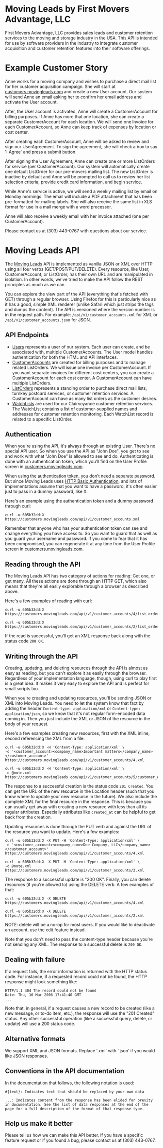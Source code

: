 Moving Leads by First Movers Advantage, LLC
===========================================
First Movers Advantage, LLC provides sales leads and customer retention services to the moving and storage industry in the USA. This API is intended for use by software providers in the industry to integrate customer acquisition and customer retention features into their software offerings.

Example Customer Story
======================
Anne works for a moving company and wishes to purchase a direct mail list for her customer acquisition campaign. She will start at [customers.movingleads.com](http://customers.movingleads.com) and create a new User account. Our system will send Anne an email asking her to confirm her email address and activate the User account.

After, the User account is activated, Anne will create a CustomerAccount for billing purposes. If Anne has more that one location, she can create a separate CustomerAccount for each location. We will send one Invoice for each CustomerAccount, so Anne can keep track of expenses by location or cost center.

After creating each CustomerAccount, Anne will be asked to review and sign our UserAgreement. To sign the agreement, she will check a box to say 'I Agree' and press a submit button.

After signing the User Agreement, Anne can create one or more ListOrders for service (per CustomerAccount). Our system will automatically create one default ListOrder for our pre-movers mailing list. The new ListOrder is inactive by default and Anne will be prompted to call us to review her list selection criteria, provide credit card information, and begin service.

While Anne's service is active, we will send a weekly mailing list by email on Monday mornings. The email will include a PDF attachment that has been pre-formatted for mailing labels. She will also receive the same list in XLS format for use in a mail merge with a word processor.

Anne will also receive a weekly email with her invoice attached (one per CustomerAccount).

Please contact us at (303) 443-0767 with questions about our service.

Moving Leads API
================
The [Moving Leads](http://www.movingleads.com/) API is implemented as vanilla JSON or XML over HTTP using all four verbs (GET/POST/PUT/DELETE). Every resource, like User, CustomerAccount, or ListOrder, has their own URL and are manipulated in isolation. In other words, we've tried to make the API follow the REST principles as much as we can.

You can explore the view part of the API (everything that's fetched with GET) through a regular browser. Using Firefox for this is particularly nice as it has a good, simple XML renderer (unlike Safari which just strips the tags and dumps the content). The API is versioned where the version number is in the request path. For example: `/api/v1/customer_accounts.xml` for XML or `/api/v1/customer_accounts.json` for JSON.

API Endpoints
-------------
* [Users](https://github.com/firstmoversadvantage/api.movingleads.com/blob/master/sections/users.md) represents a user of our system. Each user can create, and be associated with, multiple CustomerAccounts. The User model handles authentication for both the HTML and API interfaces.
* [CustomerAccounts](https://github.com/firstmoversadvantage/api.movingleads.com/blob/master/sections/customer_accounts.md) are created for billing purposes and to manage related ListOrders. We will issue one invoice per CustomerAccount. If you want separate invoices for different cost centers, you can create a CustomerAccount for each cost center. A CustomerAccount can have multiple ListOrders.
* [ListOrders](https://github.com/firstmoversadvantage/api.movingleads.com/blob/master/sections/list_orders.md) represents a standing order to purchase direct mail lists, turnkey postcard services, or customer retention services. A CustomerAccount can have as many list orders as the customer desires.
* [WatchLists](https://github.com/firstmoversadvantage/api.movingleads.com/blob/master/sections/watch_lists.md) are used for our Clairvoyance customer retention services. The WatchList contains a list of customer-supplied names and addresses for customer retention monitoring. Each WatchList record is related to a specific ListOrder.

Authentication
--------------

When you're using the API, it's always through an existing User. There's no special API user. So when you use the API as "John Doe", you get to see and work with what "John Doe" is allowed to see and do. Authenticating is done with an authentication token, which you'll find on the User Profile screen in [customers.movingleads.com](http://customers.movingleads.com).

When using the authentication token, you don't need a separate password. But since Moving Leads uses [HTTP Basic Authentication](http://www.ietf.org/rfc/rfc2617.txt), and lots of implementations assume that you want to have a password, it's often easier just to pass in a dummy password, like X.

Here's an example using the authentication token and a dummy password through curl:

    curl -u 605b32dd:X https://customers.movingleads.com/api/v1/customer_accounts.xml

Remember that anyone who has your authentication token can see and change everything you have access to. So you want to guard that as well as you guard your username and password. If you come to fear that it has been compromised, you can regenerate it at any time from the User Profile screen in [customers.movingleads.com](http://customers.movingleads.com).

Reading through the API
-----------------------

The Moving Leads API has two category of actions for reading: Get one, or get many. All these actions are done through an HTTP GET, which also means that they're all easily explorable through a browser as described above.

Here's a few examples of reading with curl:

    curl -u 605b32dd:X https://customers.movingleads.com/api/v1/customer_accounts/4/list_orders/5.xml

    curl -u 605b32dd:X https://customers.movingleads.com/api/v1/customer_accounts/2/list_orders/3/watch_lists.xml

If the read is successful, you'll get an XML response back along with the status code `200 OK`.


Writing through the API
-----------------------

Creating, updating, and deleting resources through the API is almost as easy as reading, but you can't explore it as easily through the browser. Regardless of your implementation language, though, using curl to play first is a great idea. It makes it very easy to explore the API and is perfect for small scripts too.

When you're creating and updating resources, you'll be sending JSON or XML into Moving Leads. You need to let the system know that fact by adding the header `Content-type: application/xml` or `Content-type: application/json`, so we know that it's not regular form-encoded data coming in. Then you just include the XML or JSON of the resource in the body of your request.

Here's a few examples creating new resources, first with the XML inline, second referencing the XML from a file:

    curl -u 605b32dd:X -H 'Content-Type: application/xml' \
    -d '<customer_account><company_name>Important matters</company_name></customer_account>' https://customers.movingleads.com/api/v1/customer_accounts/4.xml

    curl -u 605b32dd:X -H 'Content-Type: application/xml' \
    -d @note.xml https://customers.movingleads.com/api/v1/customer_accounts/5/customer_accounts/2.xml

The response to a successful creation is the status code `201 Created`. You can get the URL of the new resource in the Location header (such that you know where to update your new resource in the future). We also include the complete XML for the final resource in the response. This is because you can usually get away with creating a new resource with less than all its regular attributes. Especially attributes like `created_at` can be helpful to get back from the creation.

Updating resources is done through the PUT verb and against the URL of the resource you want to update. Here's a few examples:

    curl -u 605b32dd:X -X PUT -H 'Content-Type: application/xml' \
    -d '<customer_account><company_name>Doe Company, LLC</company_name></customer_account>' https://customers.movingleads.com/api/v1/customer_accounts/4.xml

    curl -u 605b32dd:X -X PUT -H 'Content-Type: application/xml' \
    -d @note.xml https://customers.movingleads.com/api/v1/customer_accounts/2.xml

The response to a successful update is "200 OK".  Finally, you can delete resources (if you're allowed to) using the DELETE verb. A few examples of that:

    curl -u 605b32dd:X -X DELETE https://customers.movingleads.com/api/v1/customer_accounts/4.xml

    curl -u 605b32dd:X -X DELETE https://customers.movingleads.com/api/v1/customer_accounts/2.xml

NOTE: delete will be a no-op for most users. If you would like to deactivate an account, use the edit feature instead.

Note that you don't need to pass the content-type header because you're not sending any XML. The response to a successful delete is `200 OK`.

Dealing with failure
--------------------

If a request fails, the error information is returned with the HTTP status code. For instance, if a requested record could not be found, the HTTP response might look something like:

    HTTP/1.1 404 The record could not be found
    Date: Thu, 16 Mar 2006 17:41:40 GMT
    ...

Note that, in general, if a request causes a new record to be created (like a new message, or to-do item, etc.), the response will use the "201 Created" status. Any other successful operation (like a successful query, delete, or update) will use a 200 status code.

Alternative formats
-------------------

We support XML and JSON formats. Replace '.xml' with '.json' if you would like JSON responses.

Conventions in the API documentation
------------------------------------

In the documentation that follows, the following notation is used:

    #{text}: Indicates text that should be replaced by your own data

    ...: Indicates content from the response has been elided for brevity in documentation. See the list of data responses at the end of the page for a full description of the format of that response type.


Help us make it better
----------------------

Please tell us how we can make this API better. If you have a specific feature request or if you found a bug, please contact us at (303) 443-0767.
